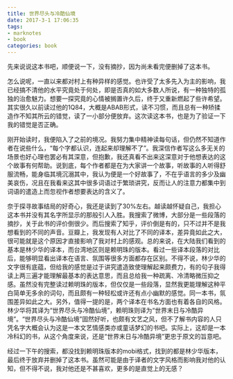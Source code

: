 ```yaml
---
title: 世界尽头与冷酷仙境
date: 2017-3-1 17:06:35
tags: 
- marknotes
- book
categories: book
---
```

先来说说这本书吧，顺便说一下，没有摘抄，因为尚未看完便删掉了这本书。

怎么说呢，一直以来都对村上有种异样的感觉。也许受了太多先入为主的影响，我已经搞不清他的水平究竟处于何处，即是否真的如大多数人所说，有一种独特的孤独的治愈魅力。想要一探究竟的心情被搁置许久后，终于又重新燃起了些许希望。其实很久以前读过他的1Q84，大概是ABAB形式，读不习惯，而且总有一种矫揉造作不知其所云的错觉，读了一小部分便放弃。这次读这本书，也是为了验证一下我的错觉是否正确。

刚开始读时，我便陷入了之前的境况。我努力集中精神读每句话，但仍然不知道作者在说些什么，“每个字都认识，连起来却理解不了”。我深信作者写这么多无关的场景也好心理也罢必有其深意，但抱歉，我还真看不出来这深意对于他想表达的这个故事有何帮助。说到底，每个作者都是在为大家讲一个故事，听故事的人听得舒服流畅，能身临其境沉溺其中，我认为便是一个好故事了，不在乎语言的多少及幽美哀伤，况且在我看来这其中很多词语过于繁琐讲究，反而让人的注意力都集中到词语的遣造上而忽视作者想要表达的含义了。

奈于探寻故事结局的好奇心，我还是读到了30%左右。越读越怀疑自己，我担心这本书并没有其名字所显示的那般引人入胜。我搜索了微博，大部分是一些段落的摘抄，关于此书的评价倒很少。而后搜索了知乎，评价倒是有的，只不过并不是我想看到的不同的声音。豆瓣上，我发现有人对比了不同的译本，差异竟如此之大，很可能就是这个原因才直接影响了我对村上的感观。总的来说，在大陆我们看到的基本是林少华的译本，而台湾地区则是赖明珠的版本。看过一些译本段落的对比后，能够明显看出译本在语言、氛围等很多方面都存在区别。不得不说，林少华的文字很有底蕴，但给我的感觉是过于讲究遣造致使理解起来颇费力，有的句子我得读上两三遍才能理解最基本的表达意思，而且总给我一种疏离、冷清略微压抑之感。虽然没有完整读过赖明珠的版本，但仅仅是一些段落，显然我更能理解这种平白简单无多余的词句，而且颇有一种轻松或许还有点小幽默的感觉。同一本书，氛围差异如此之大。另外，值得一提的是，两个译本在书名方面也有着各自的风格。林少华将其译为“世界尽头与冷酷仙境”，赖明珠则译为“世界末日与冷酷异境”。“世界尽头与冷酷仙境”固然好听，也颇有文艺之风，但不了解书内容的人只凭名字大概会认为这是一本文艺情感类亦或童话梦幻的书吧。实际上，这却是一本冷科幻的书，从这个角度来说，还是“世界末日与冷酷异境”更忠于原文的旨意吧。

经过一下午的搜索，都没找到赖明珠版本的mobi格式，找到的都是林少华版本，最后终于放弃并删掉了这本书。虽然可能是由于译者的文字风格而影响我对他的认知，但不得不说，我对他还是不甚喜欢，更多的是直觉上的无感？